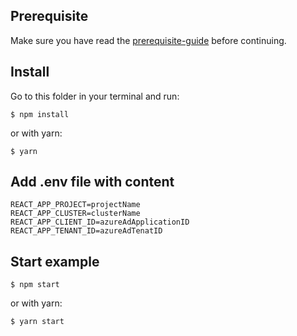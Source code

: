 ## Prerequisite

Make sure you have read the [prerequisite-guide](../../README.md#prerequisite) before continuing.

## Install

Go to this folder in your terminal and run:

`$ npm install`

or with yarn:

`$ yarn`

## Add .env file with content

```
REACT_APP_PROJECT=projectName
REACT_APP_CLUSTER=clusterName
REACT_APP_CLIENT_ID=azureAdApplicationID
REACT_APP_TENANT_ID=azureAdTenatID
```

## Start example

`$ npm start`

or with yarn:

`$ yarn start`

